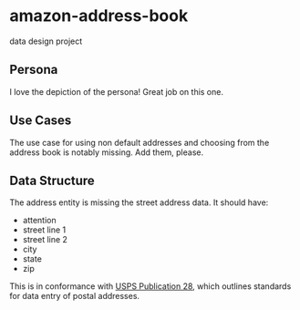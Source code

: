# amazon-address-book
data design project

## Persona
I love the depiction of the persona! Great job on this one.

## Use Cases
The use case for using non default addresses and choosing from the address book is notably missing. Add them, please.

## Data Structure
The address entity is missing the street address data. It should have:
- attention
- street line 1
- street line 2
- city
- state
- zip

This is in conformance with [USPS Publication 28](http://pe.usps.gov/cpim/ftp/pubs/Pub28/pub28.pdf), which outlines standards for data entry of postal addresses.
